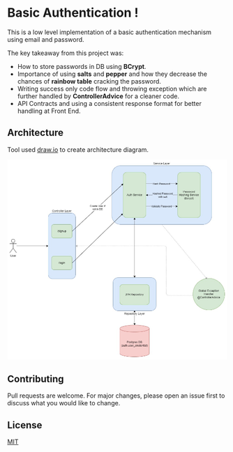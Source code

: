 # Basic Authentication !

This is a low level implementation of a basic authentication mechanism using email and password.

The key takeaway from this project was:
- How to store passwords in DB using **BCrypt**.
- Importance of using **salts** and **pepper** and how they decrease the chances of **rainbow table** cracking the password.
- Writing success only code flow and throwing exception which are further handled by **ControllerAdvice** for a cleaner code.
- API Contracts and using a consistent response format for better handling at Front End.


## Architecture

Tool used [draw.io](https://www.drawio.com/) to create architecture diagram.

![Architecture](https://raw.githubusercontent.com/Shashwat-Joshi/Project-Gotham/main/Authentication/basicauthentication/gotham/BasicAuthCodeArchitectre.jpg)

## Contributing

Pull requests are welcome. For major changes, please open an issue first
to discuss what you would like to change.

## License

[MIT](https://raw.githubusercontent.com/Shashwat-Joshi/Project-Gotham/main/LICENSE)
